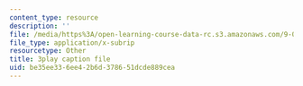 ```yaml
---
content_type: resource
description: ''
file: /media/https%3A/open-learning-course-data-rc.s3.amazonaws.com/9-00sc-introduction-to-psychology-fall-2011/be35ee336ee42b6d378651dcde889cea_MYMYXhR2Ppw.srt
file_type: application/x-subrip
resourcetype: Other
title: 3play caption file
uid: be35ee33-6ee4-2b6d-3786-51dcde889cea
---
```

